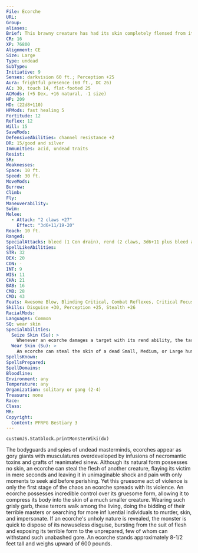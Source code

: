 ```yaml
---
File: Ecorche
URL: 
Group: 
aliases: 
Brief: This brawny creature has had its skin completely flensed from its form, revealing the violent pulsing of its massive, exposed muscles.
CR: 16
XP: 76800
Alignment: CE
Size: Large
Type: undead
SubType: 
Initiative: 9
Senses: darkvision 60 ft.; Perception +25
Aura: frightful presence (60 ft., DC 26)
AC: 30, touch 14, flat-footed 25
ACMods: (+5 Dex, +16 natural, -1 size)
HP: 209
HD: (22d8+110)
HPMods: fast healing 5
Fortitude: 12
Reflex: 12
Will: 15
SaveMods: 
DefensiveAbilities: channel resistance +2
DR: 15/good and silver
Immunities: acid, undead traits
Resist: 
SR: 
Weaknesses: 
Space: 10 ft.
Speed: 30 ft.
MoveMods: 
Burrow: 
Climb: 
Fly: 
Maneuverability: 
Swim: 
Melee: 
  - Attack: "2 claws +27"
    Effect: "3d6+11/19-20"
Reach: 10 ft.
Ranged: 
SpecialAttacks: bleed (1 Con drain), rend (2 claws, 3d6+11 plus bleed and seize skin)
SpellLikeAbilities: 
STR: 32
DEX: 20
CON: -
INT: 9
WIS: 11
CHA: 21
BAB: 16
CMB: 28
CMD: 43
Feats: Awesome Blow, Blinding Critical, Combat Reflexes, Critical Focus, Improved Bull Rush, Improved Critical (claw), Improved Initiative, Iron Will, Power Attack, Stand Still, Weapon Focus (claw)
Skills: Disguise +30, Perception +25, Stealth +26
RacialMods: 
Languages: Common
SQ: wear skin
SpecialAbilities:
  Seize Skin (Su): >
    Whenever an ecorche damages a target with its rend ability, the target must succeed at a DC 25 Fortitude save to resist being skinned alive. Those who fail the save become staggered and take 1 point of Constitution drain per round. Both of these effects are permanent but can be removed with a regenerate or heal spell (or 1 round of regeneration). The ecorche can use its wear skin ability to don a skin stolen in this way as a full-round action. The save DC is Dexterity-based.
  Wear Skin (Su): >
    An ecorche can steal the skin of a dead Small, Medium, or Large humanoid and wear it as its own. When it does this, the ecorche takes on the creature's size and appearance and gains a +10 bonus on Disguise checks made to impersonate the victim. While wearing a stolen skin, an ecorche cannot use its frightful presence. This stolen skin is preserved while the ecorche wears it, but is destroyed if the ecorche takes more than 10 points of damage or if the ecorche chooses to destroy the skin as a standard action.  Those within 60 feet who see an ecorche's stolen skin destroyed are immediately subjected to its frightful presence and take a -5 penalty on the related Will save. An ecorche reverts to its normal size if its stolen skin is destroyed.
SpellsKnown: 
SpellsPrepared: 
SpellDomains: 
Bloodline: 
Environment: any
Temperature: any
Organization: solitary or gang (2-4)
Treasure: none
Race: 
Class: 
MR: 
Copyright:
  Content: PFRPG Bestiary 3
---
```

```dataviewjs
customJS.Statblock.printMonsterWiki(dv)
```
The bodyguards and spies of undead masterminds, ecorches appear as gory giants with musculatures overdeveloped by infusions of necromantic toxins and grafts of reanimated sinew. Although its natural form possesses no skin, an ecorche can steal the flesh of another creature, flaying its victim in mere seconds and leaving it in unimaginable shock and pain with only moments to seek aid before perishing. Yet this gruesome act of violence is only the first stage of the chaos an ecorche spreads with its violence.  An ecorche possesses incredible control over its gruesome form, allowing it to compress its body into the skin of a much smaller creature. Wearing such grisly garb, these terrors walk among the living, doing the bidding of their terrible masters or searching for more inf luential individuals to murder, skin, and impersonate. If an ecorche's unholy nature is revealed, the monster is quick to dispose of its nowuseless disguise, bursting from the suit of flesh and exposing its terrible form to the unprepared, few of whom can withstand such unabashed gore.  An ecorche stands approximately 8-1/2 feet tall and weighs upward of 600 pounds.
